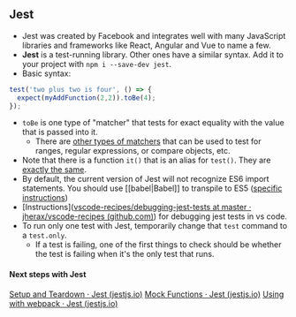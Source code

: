 ## Jest
- Jest was created by Facebook and integrates well with many JavaScript libraries and frameworks like React, Angular and Vue to name a few.
- **Jest** is a test-running library. Other ones have a similar syntax. Add it to your project with `npm i --save-dev jest`.
- Basic syntax:
```javascript
test('two plus two is four', () => {
  expect(myAddFunction(2,2)).toBe(4);
});
```  
- `toBe` is one type of "matcher" that tests for exact equality with the value that is passed into it. 
	- There are [other types of matchers](https://jestjs.io/docs/using-matchers) that can be used to test for ranges, regular expressions, or compare objects, etc.
- Note that there is a function `it()` that is an alias for `test()`. They are [exactly the same](https://stackoverflow.com/questions/45778192/what-is-the-difference-between-it-and-test-in-jest).
- By default, the current version of Jest will not recognize ES6 import statements. You should use [[babel|Babel]] to transpile to ES5 ([specific instructions](https://jestjs.io/docs/en/getting-started#using-babel))
- [Instructions]([vscode-recipes/debugging-jest-tests at master · jherax/vscode-recipes (github.com)](https://github.com/jherax/vscode-recipes/tree/master/debugging-jest-tests)) for debugging jest tests in vs code.
- To run only one test with Jest, temporarily change that `test` command to a `test.only`. 
	- If a test is failing, one of the first things to check should be whether the test is failing when it's the only test that runs.

#### Next steps with Jest 
[Setup and Teardown · Jest (jestjs.io)](https://jestjs.io/docs/setup-teardown#general-advice)
[Mock Functions · Jest (jestjs.io)](https://jestjs.io/docs/mock-functions)
[Using with webpack · Jest (jestjs.io)](https://jestjs.io/docs/webpack)
